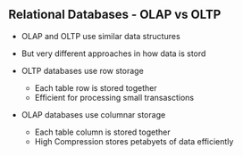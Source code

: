 ## Relational Databases - OLAP vs OLTP


*   OLAP and OLTP use similar data structures
*   But very different approaches in how data is stord
*   OLTP databases use row storage
    *   Each table row is stored together
    *   Efficient for processing small transasctions

*   OLAP databases use columnar storage
    *   Each table column is stored together
    *   High Compression stores petabyets of data efficiently